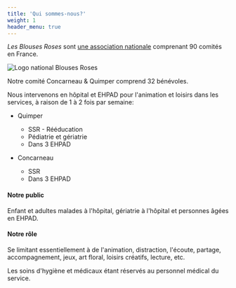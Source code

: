 ```yaml
---
title: 'Qui sommes-nous?'
weight: 1
header_menu: true
---
```


_Les Blouses Roses_ sont [une association nationale](https://www.lesblousesroses.asso.fr/fr/) comprenant 90 comités en France.

![Logo national Blouses Roses](/images/blouses-roses-logo.png)

Notre comité Concarneau & Quimper comprend 32 bénévoles. 

Nous intervenons en hôpital et EHPAD pour l'animation et loisirs dans les services, à raison de 1 à 2 fois par semaine:

- Quimper
  - SSR - Rééducation
  - Pédiatrie et gériatrie
  - Dans 3 EHPAD

- Concarneau
  - SSR
  - Dans 3 EHPAD

#### Notre public

Enfant et adultes malades à l'hôpital, gériatrie à l'hôpital et personnes âgées en EHPAD.

#### Notre rôle

Se limitant essentiellement à de l'animation, distraction, l'écoute, partage, accompagnement, jeux, art floral, loisirs créatifs, lecture, etc.

Les soins d'hygiène et médicaux étant réservés au personnel médical du service.
